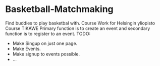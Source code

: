 # Basketball-Matchmaking
Find buddies to play basketbal with.
Course Work for Helsingin yliopisto Course TIKAWE
Primary function is to create an event and secondary function is to register to an event.
TODO:
 - Make Singup on just one page.
 - Make Events.
 - Make signup to events possible.
 - ...